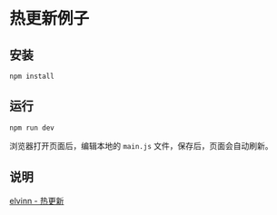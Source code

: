 # 热更新例子

## 安装

```shell
npm install
```

## 运行

```shell
npm run dev
```

浏览器打开页面后，编辑本地的 `main.js` 文件，保存后，页面会自动刷新。

## 说明

[elvinn - 热更新](https://elvinn.wiki/vue/hmr.html)
